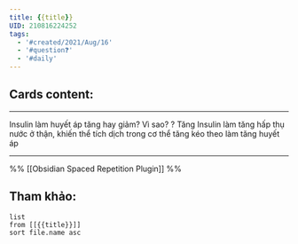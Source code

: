 ```yaml
---
title: {{title}}
UID: 210816224252
tags:
  - '#created/2021/Aug/16'
  - '#question❓'
  - '#daily'
---
```


## Cards content:
---

Insulin làm huyết áp tăng hay giảm? Vì sao?
?
Tăng
Insulin làm tăng hấp thụ nước ở thận, khiến thể tích dịch trong cơ thể tăng kéo theo làm tăng huyết áp
<!--SR:!2021-08-17,1,230-->

---
%%
[[Obsidian Spaced Repetition Plugin]]
%%

## Tham khảo:
```dataview
list
from [[{{title}}]]
sort file.name asc
```